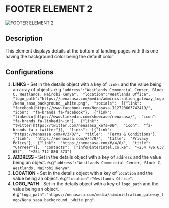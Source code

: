 # FOOTER ELEMENT 2

![FOOTER ELEMENT 2](https://i.postimg.cc/63Q80Yvr/Screenshot-2024-09-16-202331.png)

## Description

This element displays details at the bottom of landing pages with this one having the background color being the default color.

## Configurations

1. **LINKS** - Set in the details object with a key of `links` and the value being an array of objects. e.g `"address":"Westlands Commercial Center, Block C, Westlands, Nairobi Kenya",  "location":"Westlands Office",  "logo_path":"https://nenasasa.com/media/administration_gateway_logo/Nena_sasa_background__white.png",  "socials":  [{"link":  "facebook|https://www.facebook.com/Nenasasa-112720603742419/",  "icon":  "fa-brands fa-facebook"},  {"link":  "linkedin|https://www.linkedin.com/showcase/nenasasa/",  "icon":  "fa-brands fa-linkedin-in"},  {"link":  "twitter|https://twitter.com/nenasasa_ke?s=09",  "icon":  "fa-brands fa-x-twitter"}],  "links":  [{"link":  "https://nenasasa.com/#/3/0/",  "title":  "Terms & Conditions"},  {"link":  "https://nenasasa.com/#/4/0/",  "title":  "Privacy Policy"},  {"link":  "https://nenasasa.com/#/4/0/",  "title":  "Carreer"}],  "contacts":  ["info@interintel.co.ke",  "+254 786 637 657",  "+254 712 880 373"]`
2. **ADDRESS** - Set in the details object with a key of `address` and the value being an object. e.g`"address":"Westlands Commercial Center, Block C, Westlands, Nairobi Kenya"`.
3. **LOCATION** - Set in the details object with a key of `location` and the value being an object. e.g`"location":"Westlands Office"`.
4. **LOGO_PATH** - Set in the details object with a key of `logo_path` and the value being an object. e.g`"logo_path":"https://nenasasa.com/media/administration_gateway_logo/Nena_sasa_background__white.png"`.
